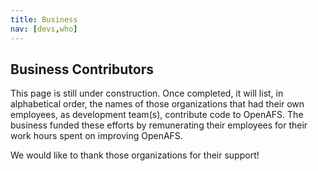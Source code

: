 ```yaml
---
title: Business
nav: [devs,who]
---
```


## Business Contributors ##

This page is still under construction.  Once completed, it will list, in alphabetical order, the names of those organizations that had their own employees, as development team(s), contribute code to OpenAFS.  The business funded these efforts by remunerating their employees for their work hours spent on improving OpenAFS.

We would like to thank those organizations for their support!
